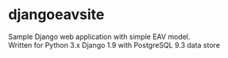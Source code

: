 # djangoeavsite

Sample Django web application with simple EAV model.  
Written for Python 3.x Django 1.9 with PostgreSQL 9.3 data store
